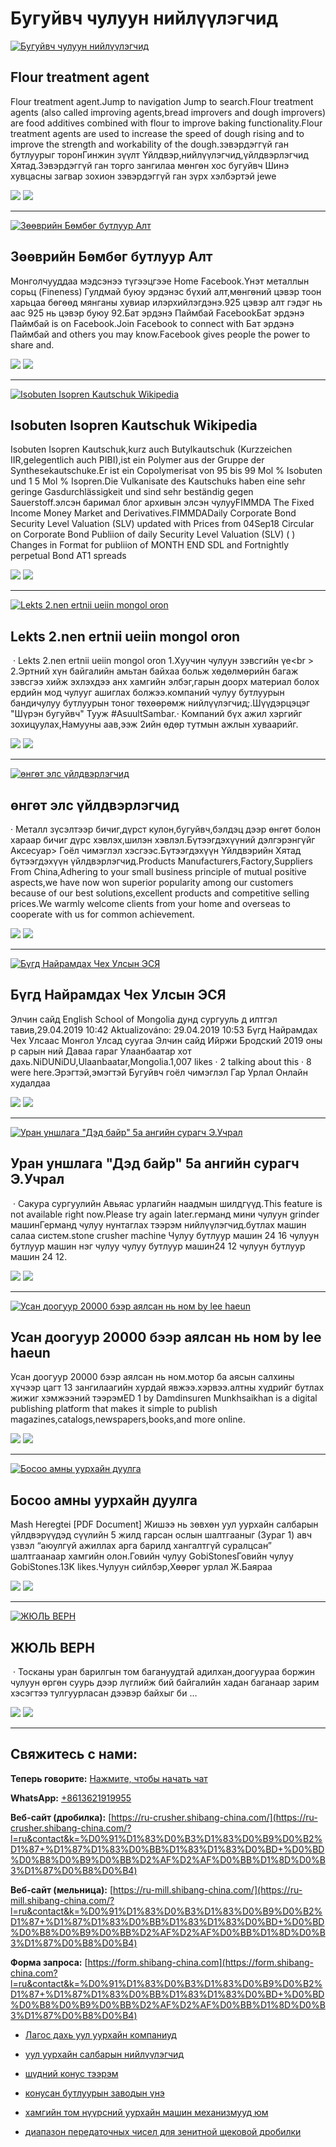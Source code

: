 # Бугуйвч чулуун нийлүүлэгчид

<a href="https://swt.shibang-china.com/?l=ru&img&k=%D0%91%D1%83%D0%B3%D1%83%D0%B9%D0%B2%D1%87+%D1%87%D1%83%D0%BB%D1%83%D1%83%D0%BD+%D0%BD%D0%B8%D0%B9%D0%BB%D2%AF%D2%AF%D0%BB%D1%8D%D0%B3%D1%87%D0%B8%D0%B4" target="_blank">![Бугуйвч чулуун нийлүүлэгчид](http://static.shibang-china.com/all-800x300/428.jpg)</a>

## Flour treatment agent
Flour treatment agent.Jump to navigation Jump to search.Flour treatment agents (also called improving agents,bread improvers and dough improvers) are food additives combined with flour to improve baking functionality.Flour treatment agents are used to increase the speed of dough rising and to improve the strength and workability of the dough.зэвэрдэггүй ган бутлуурыг торонГинжин зүүлт Үйлдвэр,нийлүүлэгчид,үйлдвэрлэгчид Хятад.Зэвэрдэггүй ган торго зангилаа мөнгөн хос бугуйвч Шинэ хувцасны загвар зохион зэвэрдэггүй ган зүрх хэлбэртэй jewe


<a href="https://whatsapp.shibangsoft.com/WhatsApp.php" target="_blank" title="WhatsApp">![](http://static.shibang-china.com/icon/whatsapp.png)</a> <a href="https://swt.shibang-china.com/?l=ru&icon&k=%D0%91%D1%83%D0%B3%D1%83%D0%B9%D0%B2%D1%87+%D1%87%D1%83%D0%BB%D1%83%D1%83%D0%BD+%D0%BD%D0%B8%D0%B9%D0%BB%D2%AF%D2%AF%D0%BB%D1%8D%D0%B3%D1%87%D0%B8%D0%B4" target="_blank">![](http://static.shibang-china.com/icon/chat-ru.png)</a>

---

<a href="https://swt.shibang-china.com/?l=ru&img&k=%D0%91%D1%83%D0%B3%D1%83%D0%B9%D0%B2%D1%87+%D1%87%D1%83%D0%BB%D1%83%D1%83%D0%BD+%D0%BD%D0%B8%D0%B9%D0%BB%D2%AF%D2%AF%D0%BB%D1%8D%D0%B3%D1%87%D0%B8%D0%B4" target="_blank">![Зөөврийн Бөмбөг бутлуур Алт](http://static.shibang-china.com/all-800x300/510.jpg)</a>

## Зөөврийн Бөмбөг бутлуур Алт
Монголчууддаа мэдсэнээ түгээцгээе Home Facebook.Үнэт металлын сорьц (Fineness) Гулдмай буюу эрдэнэс бүхий алт,мөнгөний цэвэр тоон харьцаа бөгөөд мянганы хувиар илэрхийлэгдэнэ.925 цэвэр алт гэдэг нь аас 925 нь цэвэр буюу 92.Бат эрдэнэ Паймбай FacebookБат эрдэнэ Паймбай is on Facebook.Join Facebook to connect with Бат эрдэнэ Паймбай and others you may know.Facebook gives people the power to share and.


<a href="https://whatsapp.shibangsoft.com/WhatsApp.php" target="_blank" title="WhatsApp">![](http://static.shibang-china.com/icon/whatsapp.png)</a> <a href="https://swt.shibang-china.com/?l=ru&icon&k=%D0%91%D1%83%D0%B3%D1%83%D0%B9%D0%B2%D1%87+%D1%87%D1%83%D0%BB%D1%83%D1%83%D0%BD+%D0%BD%D0%B8%D0%B9%D0%BB%D2%AF%D2%AF%D0%BB%D1%8D%D0%B3%D1%87%D0%B8%D0%B4" target="_blank">![](http://static.shibang-china.com/icon/chat-ru.png)</a>

---

<a href="https://swt.shibang-china.com/?l=ru&img&k=%D0%91%D1%83%D0%B3%D1%83%D0%B9%D0%B2%D1%87+%D1%87%D1%83%D0%BB%D1%83%D1%83%D0%BD+%D0%BD%D0%B8%D0%B9%D0%BB%D2%AF%D2%AF%D0%BB%D1%8D%D0%B3%D1%87%D0%B8%D0%B4" target="_blank">![Isobuten Isopren Kautschuk Wikipedia](http://static.shibang-china.com/all-800x300/88.jpg)</a>

## Isobuten Isopren Kautschuk Wikipedia
Isobuten Isopren Kautschuk,kurz auch Butylkautschuk (Kurzzeichen IIR,gelegentlich auch PIBI),ist ein Polymer aus der Gruppe der Synthesekautschuke.Er ist ein Copolymerisat von 95 bis 99 Mol % Isobuten und 1 5 Mol % Isopren.Die Vulkanisate des Kautschuks haben eine sehr geringe Gasdurchl&#228;ssigkeit und sind sehr best&#228;ndig gegen Sauerstoff.элсэн баримал блог архивын элсэн чулууFIMMDA The Fixed Income Money Market and Derivatives.FIMMDADaily Corporate Bond Security Level Valuation (SLV) updated with Prices from 04Sep18 Circular on Corporate Bond Publiion of daily Security Level Valuation (SLV) ( ) Changes in Format for publiion of MONTH END SDL and Fortnightly perpetual Bond AT1 spreads


<a href="https://whatsapp.shibangsoft.com/WhatsApp.php" target="_blank" title="WhatsApp">![](http://static.shibang-china.com/icon/whatsapp.png)</a> <a href="https://swt.shibang-china.com/?l=ru&icon&k=%D0%91%D1%83%D0%B3%D1%83%D0%B9%D0%B2%D1%87+%D1%87%D1%83%D0%BB%D1%83%D1%83%D0%BD+%D0%BD%D0%B8%D0%B9%D0%BB%D2%AF%D2%AF%D0%BB%D1%8D%D0%B3%D1%87%D0%B8%D0%B4" target="_blank">![](http://static.shibang-china.com/icon/chat-ru.png)</a>

---

<a href="https://swt.shibang-china.com/?l=ru&img&k=%D0%91%D1%83%D0%B3%D1%83%D0%B9%D0%B2%D1%87+%D1%87%D1%83%D0%BB%D1%83%D1%83%D0%BD+%D0%BD%D0%B8%D0%B9%D0%BB%D2%AF%D2%AF%D0%BB%D1%8D%D0%B3%D1%87%D0%B8%D0%B4" target="_blank">![Lekts 2.nen ertnii ueiin mongol oron](http://static.shibang-china.com/all-800x300/231.jpg)</a>

## Lekts 2.nen ertnii ueiin mongol oron
&nbsp;&#0183;&#32;Lekts 2.nen ertnii ueiin mongol oron 1.Хуучин чулуун зэвсгийн үе&lt;br &gt; 2.Эртний хүн байгалийн амьтан байхаа больж хөдөлмөрийн багаж зэвсгээ хийж эхлэхдээ анх хамгийн элбэг,гарын доорх материал болох ердийн мод чулууг ашиглах болжээ.компаний чулуу бутлуурын бандичулуу бутлуурын тоног төхөөрөмж нийлүүлэгчид;.Шүүдэрцэцэг &quot;Шүрэн бугуйвч&quot; Тууж #AsuultSambar.&#183; Компаний бүх ажил хэргийг зохицуулах,Намууны аав,ээж 2ийн өдөр тутмын ажлын хуваарийг.


<a href="https://whatsapp.shibangsoft.com/WhatsApp.php" target="_blank" title="WhatsApp">![](http://static.shibang-china.com/icon/whatsapp.png)</a> <a href="https://swt.shibang-china.com/?l=ru&icon&k=%D0%91%D1%83%D0%B3%D1%83%D0%B9%D0%B2%D1%87+%D1%87%D1%83%D0%BB%D1%83%D1%83%D0%BD+%D0%BD%D0%B8%D0%B9%D0%BB%D2%AF%D2%AF%D0%BB%D1%8D%D0%B3%D1%87%D0%B8%D0%B4" target="_blank">![](http://static.shibang-china.com/icon/chat-ru.png)</a>

---

<a href="https://swt.shibang-china.com/?l=ru&img&k=%D0%91%D1%83%D0%B3%D1%83%D0%B9%D0%B2%D1%87+%D1%87%D1%83%D0%BB%D1%83%D1%83%D0%BD+%D0%BD%D0%B8%D0%B9%D0%BB%D2%AF%D2%AF%D0%BB%D1%8D%D0%B3%D1%87%D0%B8%D0%B4" target="_blank">![өнгөт элс үйлдвэрлэгчид](http://static.shibang-china.com/all-800x300/984.jpg)</a>

## өнгөт элс үйлдвэрлэгчид
&#183; Металл зүсэлтээр бичиг,дүрст кулон,бугуйвч,бэлдэц дээр өнгөт болон хараар бичиг дүрс хэвлэх,шилэн хэвлэл.Бүтээгдэхүүний дэлгэрэнгүйг Аксесуар&gt; Гоёл чимэглэл хэсгээс.Бүтээгдэхүүн Үйлдвэрийн Хятад бүтээгдэхүүн үйлдвэрлэгчид.Products Manufacturers,Factory,Suppliers From China,Adhering to your small business principle of mutual positive aspects,we have now won superior popularity among our customers because of our best solutions,excellent products and competitive selling prices.We warmly welcome clients from your home and overseas to cooperate with us for common achievement.


<a href="https://whatsapp.shibangsoft.com/WhatsApp.php" target="_blank" title="WhatsApp">![](http://static.shibang-china.com/icon/whatsapp.png)</a> <a href="https://swt.shibang-china.com/?l=ru&icon&k=%D0%91%D1%83%D0%B3%D1%83%D0%B9%D0%B2%D1%87+%D1%87%D1%83%D0%BB%D1%83%D1%83%D0%BD+%D0%BD%D0%B8%D0%B9%D0%BB%D2%AF%D2%AF%D0%BB%D1%8D%D0%B3%D1%87%D0%B8%D0%B4" target="_blank">![](http://static.shibang-china.com/icon/chat-ru.png)</a>

---

<a href="https://swt.shibang-china.com/?l=ru&img&k=%D0%91%D1%83%D0%B3%D1%83%D0%B9%D0%B2%D1%87+%D1%87%D1%83%D0%BB%D1%83%D1%83%D0%BD+%D0%BD%D0%B8%D0%B9%D0%BB%D2%AF%D2%AF%D0%BB%D1%8D%D0%B3%D1%87%D0%B8%D0%B4" target="_blank">![Бүгд Найрамдах Чех Улсын ЭСЯ](http://static.shibang-china.com/all-800x300/967.jpg)</a>

## Бүгд Найрамдах Чех Улсын ЭСЯ
Элчин сайд English School of Mongolia дунд сургууль д илтгэл тавив,29.04.2019 10:42 Aktualizov&#225;no: 29.04.2019 10:53 Бүгд Найрамдах Чех Улсаас Монгол Улсад суугаа Элчин сайд Ийржи Бродский 2019 оны р сарын ний Даваа гараг Улаанбаатар хот дахь.NiDUNiDU,Ulaanbaatar,Mongolia.1,007 likes &#183; 2 talking about this &#183; 8 were here.Эрэгтэй,эмэгтэй Бугуйвч гоёл чимэглэл Гар Урлал Онлайн худалдаа


<a href="https://whatsapp.shibangsoft.com/WhatsApp.php" target="_blank" title="WhatsApp">![](http://static.shibang-china.com/icon/whatsapp.png)</a> <a href="https://swt.shibang-china.com/?l=ru&icon&k=%D0%91%D1%83%D0%B3%D1%83%D0%B9%D0%B2%D1%87+%D1%87%D1%83%D0%BB%D1%83%D1%83%D0%BD+%D0%BD%D0%B8%D0%B9%D0%BB%D2%AF%D2%AF%D0%BB%D1%8D%D0%B3%D1%87%D0%B8%D0%B4" target="_blank">![](http://static.shibang-china.com/icon/chat-ru.png)</a>

---

<a href="https://swt.shibang-china.com/?l=ru&img&k=%D0%91%D1%83%D0%B3%D1%83%D0%B9%D0%B2%D1%87+%D1%87%D1%83%D0%BB%D1%83%D1%83%D0%BD+%D0%BD%D0%B8%D0%B9%D0%BB%D2%AF%D2%AF%D0%BB%D1%8D%D0%B3%D1%87%D0%B8%D0%B4" target="_blank">![Уран уншлага &quot;Дэд байр&quot; 5а ангийн сурагч Э.Учрал](http://static.shibang-china.com/all-800x300/793.jpg)</a>

## Уран уншлага &quot;Дэд байр&quot; 5а ангийн сурагч Э.Учрал
&nbsp;&#0183;&#32;Сакура сургуулийн Авьяас урлагийн наадмын шилдгүүд.This feature is not available right now.Please try again later.германд мини чулуун grinder машинГерманд чулуу нунтаглах тээрэм нийлүүлэгчид.бутлах машин салаа систем.stone crusher machine Чулуу бутлуур машин 24 16 чулуун бутлуур машин нэг чулуу чулуу бутлуур машин24 12 чулуун бутлуур машин 24 12.


<a href="https://whatsapp.shibangsoft.com/WhatsApp.php" target="_blank" title="WhatsApp">![](http://static.shibang-china.com/icon/whatsapp.png)</a> <a href="https://swt.shibang-china.com/?l=ru&icon&k=%D0%91%D1%83%D0%B3%D1%83%D0%B9%D0%B2%D1%87+%D1%87%D1%83%D0%BB%D1%83%D1%83%D0%BD+%D0%BD%D0%B8%D0%B9%D0%BB%D2%AF%D2%AF%D0%BB%D1%8D%D0%B3%D1%87%D0%B8%D0%B4" target="_blank">![](http://static.shibang-china.com/icon/chat-ru.png)</a>

---

<a href="https://swt.shibang-china.com/?l=ru&img&k=%D0%91%D1%83%D0%B3%D1%83%D0%B9%D0%B2%D1%87+%D1%87%D1%83%D0%BB%D1%83%D1%83%D0%BD+%D0%BD%D0%B8%D0%B9%D0%BB%D2%AF%D2%AF%D0%BB%D1%8D%D0%B3%D1%87%D0%B8%D0%B4" target="_blank">![Усан доогуур 20000 бээр аялсан нь ном by lee haeun](http://static.shibang-china.com/all-800x300/17.jpg)</a>

## Усан доогуур 20000 бээр аялсан нь ном by lee haeun
Усан доогуур 20000 бээр аялсан нь ном.мотор ба аясын салхины хүчээр цагт 13 зангилаагийн хурдай явжээ.хэрвээ.алтны хүдрийг бутлах жижиг хэмжээний тээрэмED 1 by Damdinsuren Munkhsaikhan is a digital publishing platform that makes it simple to publish magazines,catalogs,newspapers,books,and more online.


<a href="https://whatsapp.shibangsoft.com/WhatsApp.php" target="_blank" title="WhatsApp">![](http://static.shibang-china.com/icon/whatsapp.png)</a> <a href="https://swt.shibang-china.com/?l=ru&icon&k=%D0%91%D1%83%D0%B3%D1%83%D0%B9%D0%B2%D1%87+%D1%87%D1%83%D0%BB%D1%83%D1%83%D0%BD+%D0%BD%D0%B8%D0%B9%D0%BB%D2%AF%D2%AF%D0%BB%D1%8D%D0%B3%D1%87%D0%B8%D0%B4" target="_blank">![](http://static.shibang-china.com/icon/chat-ru.png)</a>

---

<a href="https://swt.shibang-china.com/?l=ru&img&k=%D0%91%D1%83%D0%B3%D1%83%D0%B9%D0%B2%D1%87+%D1%87%D1%83%D0%BB%D1%83%D1%83%D0%BD+%D0%BD%D0%B8%D0%B9%D0%BB%D2%AF%D2%AF%D0%BB%D1%8D%D0%B3%D1%87%D0%B8%D0%B4" target="_blank">![Босоо амны уурхайн дуулга](http://static.shibang-china.com/all-800x300/569.jpg)</a>

## Босоо амны уурхайн дуулга
Mash Heregtei [PDF Document] Жишээ нь зөвхөн уул уурхайн салбарын үйлдвэрүүдэд сүүлийн 5 жилд гарсан ослын шалтгааныг (Зураг 1) авч үзвэл “аюулгүй ажиллах арга барилд хангалтгүй суралцсан” шалтгаанаар хамгийн олон.Говийн чулуу GobiStonesГовийн чулуу GobiStones.13K likes.Чулуун сийлбэр,Хөөрөг урлал Ж.Баяраа


<a href="https://whatsapp.shibangsoft.com/WhatsApp.php" target="_blank" title="WhatsApp">![](http://static.shibang-china.com/icon/whatsapp.png)</a> <a href="https://swt.shibang-china.com/?l=ru&icon&k=%D0%91%D1%83%D0%B3%D1%83%D0%B9%D0%B2%D1%87+%D1%87%D1%83%D0%BB%D1%83%D1%83%D0%BD+%D0%BD%D0%B8%D0%B9%D0%BB%D2%AF%D2%AF%D0%BB%D1%8D%D0%B3%D1%87%D0%B8%D0%B4" target="_blank">![](http://static.shibang-china.com/icon/chat-ru.png)</a>

---

<a href="https://swt.shibang-china.com/?l=ru&img&k=%D0%91%D1%83%D0%B3%D1%83%D0%B9%D0%B2%D1%87+%D1%87%D1%83%D0%BB%D1%83%D1%83%D0%BD+%D0%BD%D0%B8%D0%B9%D0%BB%D2%AF%D2%AF%D0%BB%D1%8D%D0%B3%D1%87%D0%B8%D0%B4" target="_blank">![ЖЮЛЬ ВЕРН](http://static.shibang-china.com/all-800x300/395.jpg)</a>

## ЖЮЛЬ ВЕРН
&nbsp;&#0183;&#32;Тосканы уран барилгын том багануудтай адилхан,доогуураа боржин чулуун өргөн суурь дээр лүглийж бий байгалийн хадан баганаар зарим хэсэгтээ тулгуурласан дээвэр байхыг би …

<a href="https://whatsapp.shibangsoft.com/WhatsApp.php" target="_blank" title="WhatsApp">![](http://static.shibang-china.com/icon/whatsapp.png)</a> <a href="https://swt.shibang-china.com/?l=ru&icon&k=%D0%91%D1%83%D0%B3%D1%83%D0%B9%D0%B2%D1%87+%D1%87%D1%83%D0%BB%D1%83%D1%83%D0%BD+%D0%BD%D0%B8%D0%B9%D0%BB%D2%AF%D2%AF%D0%BB%D1%8D%D0%B3%D1%87%D0%B8%D0%B4" target="_blank">![](http://static.shibang-china.com/icon/chat-ru.png)</a>

---
## Свяжитесь с нами:

**Теперь говорите:** [Нажмите, чтобы начать чат](https://swt.shibang-china.com?l=ru&contact&k=%D0%91%D1%83%D0%B3%D1%83%D0%B9%D0%B2%D1%87+%D1%87%D1%83%D0%BB%D1%83%D1%83%D0%BD+%D0%BD%D0%B8%D0%B9%D0%BB%D2%AF%D2%AF%D0%BB%D1%8D%D0%B3%D1%87%D0%B8%D0%B4)

**WhatsApp:**  [+8613621919955](https://whatsapp.shibangsoft.com/WhatsApp.php)

**Веб-сайт (дробилка):** [https://ru-crusher.shibang-china.com/](https://ru-crusher.shibang-china.com/?l=ru&contact&k=%D0%91%D1%83%D0%B3%D1%83%D0%B9%D0%B2%D1%87+%D1%87%D1%83%D0%BB%D1%83%D1%83%D0%BD+%D0%BD%D0%B8%D0%B9%D0%BB%D2%AF%D2%AF%D0%BB%D1%8D%D0%B3%D1%87%D0%B8%D0%B4)

**Веб-сайт (мельница):** [https://ru-mill.shibang-china.com/](https://ru-mill.shibang-china.com/?l=ru&contact&k=%D0%91%D1%83%D0%B3%D1%83%D0%B9%D0%B2%D1%87+%D1%87%D1%83%D0%BB%D1%83%D1%83%D0%BD+%D0%BD%D0%B8%D0%B9%D0%BB%D2%AF%D2%AF%D0%BB%D1%8D%D0%B3%D1%87%D0%B8%D0%B4)

**Форма запроса:** [https://form.shibang-china.com](https://form.shibang-china.com?l=ru&contact&k=%D0%91%D1%83%D0%B3%D1%83%D0%B9%D0%B2%D1%87+%D1%87%D1%83%D0%BB%D1%83%D1%83%D0%BD+%D0%BD%D0%B8%D0%B9%D0%BB%D2%AF%D2%AF%D0%BB%D1%8D%D0%B3%D1%87%D0%B8%D0%B4)

* [Лагос дахь уул уурхайн компаниуд](../130/%D0%9B%D0%B0%D0%B3%D0%BE%D1%81%20%D0%B4%D0%B0%D1%85%D1%8C%20%D1%83%D1%83%D0%BB%20%D1%83%D1%83%D1%80%D1%85%D0%B0%D0%B9%D0%BD%20%D0%BA%D0%BE%D0%BC%D0%BF%D0%B0%D0%BD%D0%B8%D1%83%D0%B4.md)

* [уул уурхайн салбарын нийлүүлэгчид](../126/%D1%83%D1%83%D0%BB%20%D1%83%D1%83%D1%80%D1%85%D0%B0%D0%B9%D0%BD%20%D1%81%D0%B0%D0%BB%D0%B1%D0%B0%D1%80%D1%8B%D0%BD%20%D0%BD%D0%B8%D0%B9%D0%BB%D2%AF%D2%AF%D0%BB%D1%8D%D0%B3%D1%87%D0%B8%D0%B4.md)

* [шүдний конус тээрэм](../127/%D1%88%D2%AF%D0%B4%D0%BD%D0%B8%D0%B9%20%D0%BA%D0%BE%D0%BD%D1%83%D1%81%20%D1%82%D1%8D%D1%8D%D1%80%D1%8D%D0%BC.md)

* [конусан бутлуурын заводын үнэ](../126/%D0%BA%D0%BE%D0%BD%D1%83%D1%81%D0%B0%D0%BD%20%D0%B1%D1%83%D1%82%D0%BB%D1%83%D1%83%D1%80%D1%8B%D0%BD%20%D0%B7%D0%B0%D0%B2%D0%BE%D0%B4%D1%8B%D0%BD%20%D2%AF%D0%BD%D1%8D.md)

* [хамгийн том нүүрсний уурхайн машин механизмууд юм](../126/%D1%85%D0%B0%D0%BC%D0%B3%D0%B8%D0%B9%D0%BD%20%D1%82%D0%BE%D0%BC%20%D0%BD%D2%AF%D2%AF%D1%80%D1%81%D0%BD%D0%B8%D0%B9%20%D1%83%D1%83%D1%80%D1%85%D0%B0%D0%B9%D0%BD%20%D0%BC%D0%B0%D1%88%D0%B8%D0%BD%20%D0%BC%D0%B5%D1%85%D0%B0%D0%BD%D0%B8%D0%B7%D0%BC%D1%83%D1%83%D0%B4%20%D1%8E%D0%BC.md)

* [диапазон передаточных чисел для зенитной щековой дробилки](../126/%D0%B4%D0%B8%D0%B0%D0%BF%D0%B0%D0%B7%D0%BE%D0%BD%20%D0%BF%D0%B5%D1%80%D0%B5%D0%B4%D0%B0%D1%82%D0%BE%D1%87%D0%BD%D1%8B%D1%85%20%D1%87%D0%B8%D1%81%D0%B5%D0%BB%20%D0%B4%D0%BB%D1%8F%20%D0%B7%D0%B5%D0%BD%D0%B8%D1%82%D0%BD%D0%BE%D0%B9%20%D1%89%D0%B5%D0%BA%D0%BE%D0%B2%D0%BE%D0%B9%20%D0%B4%D1%80%D0%BE%D0%B1%D0%B8%D0%BB%D0%BA%D0%B8.md)